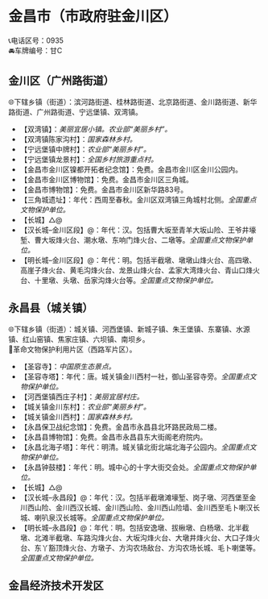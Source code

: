 # 金昌市（市政府驻金川区）  
📞电话区号：0935  
🚘车牌编号：甘C  

## 金川区（广州路街道）  
🌐下辖乡镇（街道）：滨河路街道、桂林路街道、北京路街道、金川路街道、新华路街道、广州路街道、宁远堡镇、双湾镇。   
  
* 【双湾镇】：*美丽宜居小镇。农业部“美丽乡村”。*  
* 【双湾镇陈家沟村】：*国家森林乡村。*  
* 【宁远堡镇中牌村】：*农业部“美丽乡村”。*  
* 【宁远堡镇龙景村】：*全国乡村旅游重点村。*  
* 【金昌市金川区镍都开拓者纪念馆】：免费。金昌市金川区金川公园内。   
* 【金昌市金川区博物馆】：免费。金昌市金川区三角城。   
* 【金昌市博物馆】：免费。金昌市金川区新华路83号。   
* 【三角城遗址】：年代：西周至春秋。金川区双湾镇三角城村北侧。*全国重点文物保护单位。*  
* 【长城】△@  
* 【汉长城–金川区段】@：年代：汉。包括曹大坂至青羊大坂山险、王爷井壕堑、曹大坂烽火台、潮水墩、东响门烽火台、二墩等。*全国重点文物保护单位。*  
* 【明长城–金川区段】@：年代：明。包括半截墩、墩墩山烽火台、高四墩、高崖子烽火台、黄毛沟烽火台、龙景山烽火台、孟家大湾烽火台、青山口烽火台、十里墩、头墩、岳家沟烽火台等。*全国重点文物保护单位。*  

## 永昌县（城关镇）  
🌐下辖乡镇（街道）：城关镇、河西堡镇、新城子镇、朱王堡镇、东寨镇、水源镇、红山窑镇、焦家庄镇、六坝镇、南坝乡。    
🚩革命文物保护利用片区（西路军片区）。   
  
* 【圣容寺】：*中国原生态景点。*  
* 【圣容寺塔】：年代：唐。城关镇金川西村一社，御山圣容寺旁。*全国重点文物保护单位。*  
* 【河西堡镇西庄子村】：*美丽宜居村庄。*  
* 【城关镇金川东村】：*农业部“美丽乡村”。*  
* 【城关镇金川西村】：*国家森林乡村。*  
* 【永昌保卫战纪念馆】：免费。金昌市永昌县北环路民政局二楼。   
* 【永昌县博物馆】：免费。金昌市永昌县东大街阁老府院内。   
* 【永昌北海子塔】：年代：明清。城关镇北街北端北海子公园内。*全国重点文物保护单位。*  
* 【永昌钟鼓楼】：年代：明。城中心的十字大街交会处。*全国重点文物保护单位。*  
* 【长城】△@  
* 【汉长城–永昌段】@：年代：汉。包括半截墩滩壕堑、岗子墩、河西堡至金川西山险、金川西汉长城、金川西山险、金川西山险墙、金川西至毛卜喇汉长城、喇叭泉汉长城等。*全国重点文物保护单位。*  
* 【明长城–永昌段】@：年代：明。包括安逸墩、拔楸墩、白杨墩、北半截墩、北滩半截墩、车路沟烽火台、大坂沟烽火台、大墩井烽火台、大口子烽火台、东丫豁顶烽火台、方墩子、方沟农场敌台、方沟农场长城、毛卜喇堡等。*全国重点文物保护单位。*    
  
## 金昌经济技术开发区